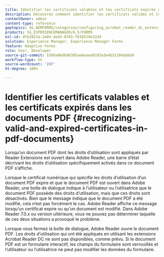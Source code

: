```yaml
---
title: Identifier les certificats valables et les certificats expirés dans les documents PDF
description: Découvrez comment identifier les certificats valides et les certificats arrivés à expiration dans les documents PDF.
contentOwner: admin
content-type: reference
geptopics: SG_AEMFORMS/categories/configuring_acrobat_reader_dc_extensions
products: SG_EXPERIENCEMANAGER/6.5/FORMS
exl-id: dfe2823a-3a0d-4e45-8765-f618529e22dd
solution: Experience Manager, Experience Manager Forms
feature: Adaptive Forms
role: User, Developer
source-git-commit: 539da06db98395ae6eaee8103a3e4b31204abbb8
workflow-type: ht
source-wordcount: '197'
ht-degree: 100%

---
```


# Identifier les certificats valables et les certificats expirés dans les documents PDF {#recognizing-valid-and-expired-certificates-in-pdf-documents}

Lorsqu’un document PDF dont les droits d’utilisation sont appliqués par Reader Extensions est ouvert dans Adobe Reader, une barre d’état décrivant les droits d’utilisation spécifiquement activés dans ce document PDF s’affiche.

Lorsque le certificat numérique qui spécifie les droits d’utilisation d’un document PDF expire et que le document PDF est ouvert dans Adobe Reader, une boîte de dialogue indique à l’utilisateur ou l’utilisatrice que le document PDF possède des droits d’utilisation, mais que ces droits sont désactivés. Bien que le message indique que le document PDF a été modifié, cela n’est pas forcément le cas. Adobe Reader affiche ce message lorsqu’un certificat expire ou qu’un document est modifié. Dans Adobe Reader 7.0.x ou version ultérieure, vous ne pouvez pas déterminer laquelle de ces deux situations a provoqué le problème.

Lorsque vous fermez la boîte de dialogue, Adobe Reader ouvre le document PDF. Les droits d’utilisation qui ont été appliqués en utilisant les extensions Acrobat Reader DC ne sont pas disponibles, comme prévu. Si le document PDF est un formulaire interactif, les champs du formulaire sont verrouillés et l’utilisateur ou l’utilisatrice ne peut pas modifier les données du formulaire.
